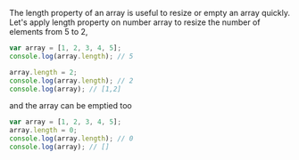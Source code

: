 
  The length property of an array is useful to resize or empty an array quickly. Let's apply length property on number array to resize the number of elements from 5 to 2,

  ```javascript
  var array = [1, 2, 3, 4, 5];
  console.log(array.length); // 5

  array.length = 2;
  console.log(array.length); // 2
  console.log(array); // [1,2]
  ```

  and the array can be emptied too

  ```javascript
  var array = [1, 2, 3, 4, 5];
  array.length = 0;
  console.log(array.length); // 0
  console.log(array); // []
  ```
